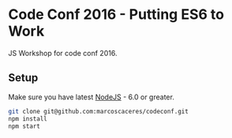 # Code Conf 2016 - Putting ES6 to Work
JS Workshop for code conf 2016.

## Setup 

Make sure you have latest [NodeJS](https://nodejs.org/en/) - 6.0 or greater.

```bash
git clone git@github.com:marcoscaceres/codeconf.git
npm install
npm start
```
